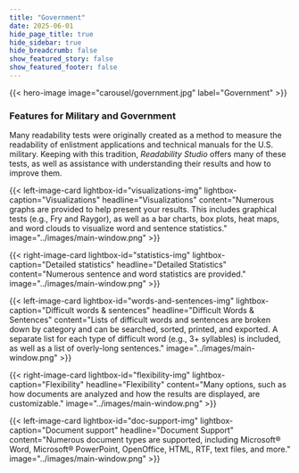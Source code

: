 ```yaml
---
title: "Government"
date: 2025-06-01
hide_page_title: true
hide_sidebar: true
hide_breadcrumb: false
show_featured_story: false
show_featured_footer: false
---
```


{{< hero-image image="carousel/government.jpg" label="Government" >}}

### Features for Military and Government

Many readability tests were originally created as a method to measure the readability of enlistment applications and technical manuals for the U.S. military.
Keeping with this tradition, *Readability Studio* offers many of these tests, as well as assistance with understanding their results and how to improve them.

{{< left-image-card
    lightbox-id="visualizations-img" lightbox-caption="Visualizations"
    headline="Visualizations" content="Numerous graphs are provided to help present your results. This includes graphical tests (e.g., Fry and Raygor), as well as a bar charts, box plots, heat maps, and word clouds to visualize word and sentence statistics."
    image="../images/main-window.png" >}}

{{< right-image-card
    lightbox-id="statistics-img" lightbox-caption="Detailed statistics"
    headline="Detailed Statistics" content="Numerous sentence and word statistics are provided."
    image="../images/main-window.png" >}}

{{< left-image-card
    lightbox-id="words-and-sentences-img" lightbox-caption="Difficult words & sentences"
    headline="Difficult Words & Sentences" content="Lists of difficult words and sentences are broken down by category and can be searched, sorted, printed, and exported. A separate list for each type of difficult word (e.g., 3+ syllables) is included, as well as a list of overly-long sentences."
    image="../images/main-window.png" >}}

{{< right-image-card
    lightbox-id="flexibility-img" lightbox-caption="Flexibility"
    headline="Flexibility" content="Many options, such as how documents are analyzed and how the results are displayed, are customizable."
    image="../images/main-window.png" >}}

{{< left-image-card
    lightbox-id="doc-support-img" lightbox-caption="Document support"
    headline="Document Support" content="Numerous document types are supported, including Microsoft&reg; Word, Microsoft&reg; PowerPoint, OpenOffice, HTML, RTF, text files, and more."
    image="../images/main-window.png" >}}
